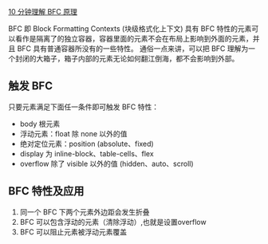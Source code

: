 [10 分钟理解 BFC 原理](https://zhuanlan.zhihu.com/p/25321647)

BFC 即 Block Formatting Contexts (块级格式化上下文)
具有 BFC 特性的元素可以看作是隔离了的独立容器，容器里面的元素不会在布局上影响到外面的元素，并且 BFC 具有普通容器所没有的一些特性。
通俗一点来讲，可以把 BFC 理解为一个封闭的大箱子，箱子内部的元素无论如何翻江倒海，都不会影响到外部。

## 触发 BFC
只要元素满足下面任一条件即可触发 BFC 特性：
- body 根元素
- 浮动元素：float 除 none 以外的值
- 绝对定位元素：position (absolute、fixed)
- display 为 inline-block、table-cells、flex
- overflow 除了 visible 以外的值 (hidden、auto、scroll)

## BFC 特性及应用
1. 同一个 BFC 下两个元素外边距会发生折叠
2. BFC 可以包含浮动的元素（清除浮动）,也就是设置overflow
3. BFC 可以阻止元素被浮动元素覆盖
